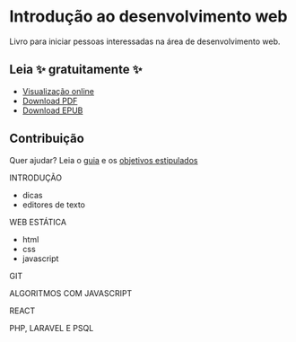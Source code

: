 # Introdução ao desenvolvimento web

Livro para iniciar pessoas interessadas na área de desenvolvimento web.

## Leia ✨ gratuitamente ✨

- [Visualização online](http://neni.dev/intro-dev-web)
- [Download PDF](https://github.com/nenitf/intro-dev-web/releases/latest/download/intro-dev-web.pdf)
- [Download EPUB](https://github.com/nenitf/intro-dev-web/releases/latest/download/intro-dev-web.epub)

## Contribuição

Quer ajudar? Leia o [guia](CONTRIBUTING.md) e os [objetivos estipulados](https://github.com/nenitf/intro-dev-web/milestones?with_issues=no)


INTRODUÇÃO
- dicas
- editores de texto

WEB ESTÁTICA
- html
- css
- javascript

GIT

ALGORITMOS COM JAVASCRIPT

REACT

PHP, LARAVEL E PSQL
